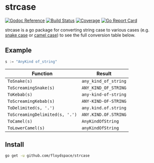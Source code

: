 # strcase
[![Godoc Reference](https://godoc.org/github.com/floydspace/strcase?status.svg)](http://godoc.org/github.com/floydspace/strcase)
[![Build Status](https://travis-ci.org/floydspace/strcase.svg)](https://travis-ci.org/floydspace/strcase)
[![Coverage](http://gocover.io/_badge/github.com/floydspace/strcase?0)](http://gocover.io/github.com/floydspace/strcase)
[![Go Report Card](https://goreportcard.com/badge/github.com/floydspace/strcase)](https://goreportcard.com/report/github.com/floydspace/strcase)

strcase is a go package for converting string case to various cases (e.g. [snake case](https://en.wikipedia.org/wiki/Snake_case) or [camel case](https://en.wikipedia.org/wiki/CamelCase)) to see the full conversion table below.

## Example

```go
s := "AnyKind of_string"
```

| Function                          | Result               |
|-----------------------------------|----------------------|
| `ToSnake(s)`                      | `any_kind_of_string` |
| `ToScreamingSnake(s)`             | `ANY_KIND_OF_STRING` |
| `ToKebab(s)`                      | `any-kind-of-string` |
| `ToScreamingKebab(s)`             | `ANY-KIND-OF-STRING` |
| `ToDelimited(s, '.')`             | `any.kind.of.string` |
| `ToScreamingDelimited(s, '.')`    | `ANY.KIND.OF.STRING` |
| `ToCamel(s)`                      | `AnyKindOfString`    |
| `ToLowerCamel(s)`                 | `anyKindOfString`    |


## Install

```bash
go get -u github.com/floydspace/strcase
```
